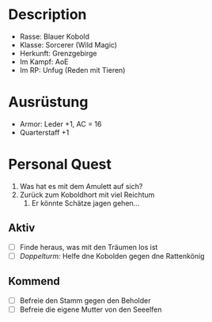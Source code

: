 # Description

- Rasse: Blauer Kobold
- Klasse: Sorcerer (Wild Magic)
- Herkunft: Grenzgebirge
- Im Kampf: AoE
- Im RP: Unfug (Reden mit Tieren)

# Ausrüstung
- Armor: Leder +1, AC = 16
- Quarterstaff +1

# Personal Quest
1. Was hat es mit dem Amulett auf sich?
2. Zurück zum Koboldhort mit viel Reichtum
	1. Er könnte Schätze jagen gehen...


## Aktiv
- [ ] Finde heraus, was mit den Träumen los ist
- [ ] *Doppelturm:* Helfe dne Kobolden gegen dne Rattenkönig
## Kommend
- [ ] Befreie den Stamm gegen den Beholder
- [ ] Befreie die eigene Mutter von den Seeelfen
